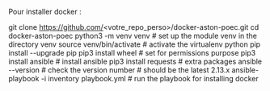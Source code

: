 Pour installer docker : 

git clone  https://github.com/<votre_repo_perso>/docker-aston-poec.git
cd docker-aston-poec
python3 -m venv venv  # set up the module venv in the directory venv
source venv/bin/activate  # activate the virtualenv python
pip install --upgrade pip
pip3 install wheel  # set for permissions purpose
pip3 install ansible # install ansible
pip3 install requests # extra packages
ansible --version # check the version number # should be the latest 2.13.x
ansible-playbook -i inventory playbook.yml # run the playbook for installing docker


